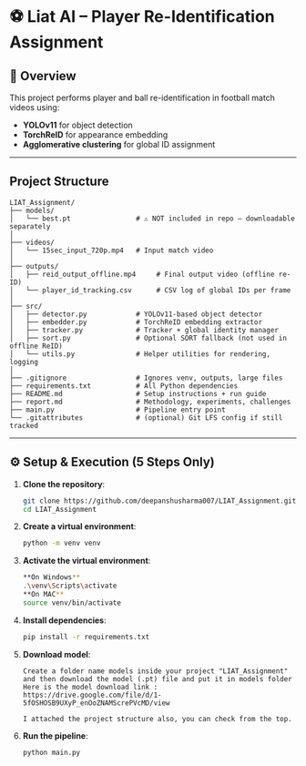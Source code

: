 # ⚽ Liat AI – Player Re-Identification Assignment

## 📌 Overview
This project performs player and ball re-identification in football match videos using:
- **YOLOv11** for object detection
- **TorchReID** for appearance embedding
- **Agglomerative clustering** for global ID assignment

---

## Project Structure
```
LIAT_Assignment/
├── models/
│   └── best.pt                # ⚠️ NOT included in repo — downloadable separately
│
├── videos/
│   └── 15sec_input_720p.mp4   # Input match video
│
├── outputs/
│   ├── reid_output_offline.mp4     # Final output video (offline re-ID)
│   └── player_id_tracking.csv      # CSV log of global IDs per frame
│
├── src/
│   ├── detector.py            # YOLOv11-based object detector
│   ├── embedder.py            # TorchReID embedding extractor
│   ├── tracker.py             # Tracker + global identity manager
│   ├── sort.py                # Optional SORT fallback (not used in offline ReID)
│   └── utils.py               # Helper utilities for rendering, logging
│
├── .gitignore                 # Ignores venv, outputs, large files
├── requirements.txt           # All Python dependencies
├── README.md                  # Setup instructions + run guide
├── report.md                  # Methodology, experiments, challenges
├── main.py                    # Pipeline entry point
└── .gitattributes             # (optional) Git LFS config if still tracked
```
---

## ⚙️ Setup & Execution (5 Steps Only)

1. **Clone the repository**:
   ```bash
   git clone https://github.com/deepanshusharma007/LIAT_Assignment.git
   cd LIAT_Assignment

2. **Create a virtual environment**:
   ```bash
   python -m venv venv

3. **Activate the virtual environment**:
   ```bash
   **On Windows**
   .\venv\Scripts\activate
   **On MAC**
   source venv/bin/activate

4. **Install dependencies**:
   ```bash
   pip install -r requirements.txt

5. **Download model**:
   ```
   Create a folder name models inside your project "LIAT_Assignment" and then download the model (.pt) file and put it in models folder
   Here is the model download link : https://drive.google.com/file/d/1-5fOSHOSB9UXyP_enOoZNAMScrePVcMD/view

   I attached the project structure also, you can check from the top.

5. **Run the pipeline**:
   ```bash
   python main.py
